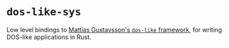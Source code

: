 # `dos-like-sys`

Low level bindings to [Mattias Gustavsson's `dos-like` framework][1],
for writing DOS-like applications in Rust.

[1]: https://github.com/mattiasgustavsson/dos-like
